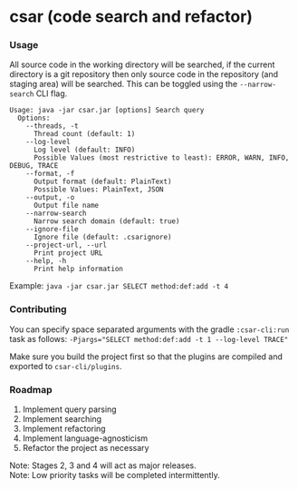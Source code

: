 csar (code search and refactor)
========

### Usage
All source code in the working directory will be searched, if the current directory is a git repository then only source
code in the repository (and staging area) will be searched. This can be toggled using the `--narrow-search` CLI flag.

```
Usage: java -jar csar.jar [options] Search query
  Options:
    --threads, -t
      Thread count (default: 1)
    --log-level
      Log level (default: INFO)
      Possible Values (most restrictive to least): ERROR, WARN, INFO, DEBUG, TRACE
    --format, -f
      Output format (default: PlainText)
      Possible Values: PlainText, JSON
    --output, -o
      Output file name
    --narrow-search
      Narrow search domain (default: true)
    --ignore-file
      Ignore file (default: .csarignore)
    --project-url, --url
      Print project URL
    --help, -h
      Print help information
```

Example: `java -jar csar.jar SELECT method:def:add -t 4`

### Contributing
You can specify space separated arguments with the gradle `:csar-cli:run` task as follows:
`-Pjargs="SELECT method:def:add -t 1 --log-level TRACE"`

Make sure you build the project first so that the plugins are compiled and exported to `csar-cli/plugins`.

### Roadmap
1. Implement query parsing
2. Implement searching
3. Implement refactoring
4. Implement language-agnosticism
5. Refactor the project as necessary

Note: Stages 2, 3 and 4 will act as major releases.  
Note: Low priority tasks will be completed intermittently.
